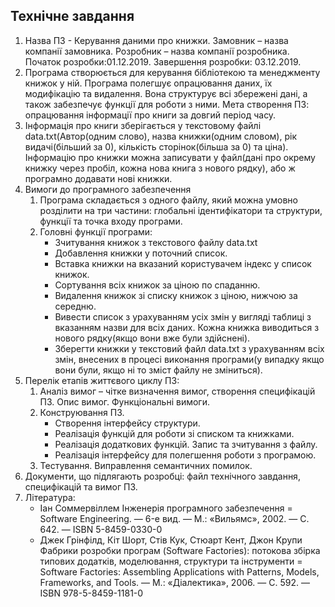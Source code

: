 ## Технічне завдання
1.  Назва ПЗ - Керування даними про книжки.
Замовник – назва компанії замовника.
Розробник – назва компанії розробника.
Початок розробки:01.12.2019.
Завершення розробки: 03.12.2019.
1. Програма створюється для керування бібліотекою та менеджменту книжок у ній. Програма полегшує опрацювання даних, їх модифікацію та видалення. Вона структурує всі збережені дані, а також забезпечує функції для роботи з ними.
 Мета створення ПЗ: опрацювання інформації про книги за довгий період часу.
1.  Інформація про книги зберігається у текстовому файлі data.txt(Автор(одним слово), назва книжки(одним словом), рік видачі(більший за 0), кількість сторінок(більша за 0) та ціна).
Інформацію про книжки можна записувати у файл(дані про окрему книжку через пробіл, кожна нова книга з нового рядку), або ж програмно додавати нові книжки.
1. Вимоги до програмного забезпечення  
    1. Програма складається з одного файлу, який можна умовно розділити на три частини: глобальні ідентифікатори та структури, функції та точка входу програми.
    1. Головні функції програми:
        * Зчитування книжок з текстового файлу data.txt
        * Добавлення книжки у поточний список.
        * Вставка книжки на вказаний користувачем індекс у список книжок.
        * Сортування всіх книжок за ціною по спаданню.
        * Видалення книжок зі списку книжок з ціною, нижчою за середню.
        * Вивести список з урахуванням усіх змін у вигляді таблиці з вказанням назви для всіх даних. Кожна книжка виводиться з нового рядку(якщо вони вже були здійснені).
        * Зберегти книжки у текстовий файл data.txt з урахуванням всіх змін, внесених в процесі виконання програми(у випадку якщо вони були, якщо ні то зміст файлу не зміниться).
1. Перелік етапів життєвого циклу ПЗ:
    1. Аналіз вимог – чітке визначення вимог, створення специфікацій ПЗ. Опис вимог. Функціональні вимоги.
    1. Конструювання ПЗ.
        * Створення інтерфейсу структури.
        * Реалізація функцій для роботи зі списком та книжками.
        * Реалізація додаткових функцій. Запис та зчитування з файлу.
        * Реалізація інтерфейсу для полегшення роботи з програмою.
    1. Тестування. Виправлення семантичних помилок.
1. Документи, що підлягають розробці: файл технічного завдання, специфікацій та вимог ПЗ.
1. Література:
    *	Іан Соммервіллем Інженерія програмного забезпечення = Software Engineering. — 6-е вид. — М.: «Вильямс», 2002. — С. 642. — ISBN 5-8459-0330-0
    *	Джек Грінфілд, Кіт Шорт, Стів Кук, Стюарт Кент, Джон Крупи Фабрики розробки програм (Software Factories): потокова збірка типових додатків, моделювання, структури та інструменти = Software Factories: Assembling Applications with Patterns, Models, Frameworks, and Tools. — М.: «Діалектика», 2006. — С. 592. — ISBN 978-5-8459-1181-0
